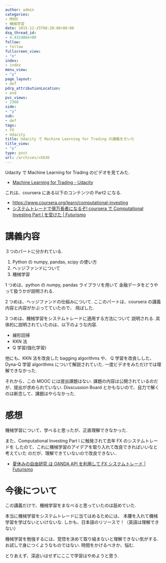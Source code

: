 ```yaml
---
author: admin
categories:
- MOOC
- 機械学習
date: 2015-12-25T08:20:00+00:00
dsq_thread_id:
- 4.432486e+09
follow:
- follow
fullscreen_view:
- "n"
index:
- index
menu_view:
- "y"
page_layout:
- def
pdrp_attributionLocation:
- end
pvc_views:
- 2360
side:
- "y"
sub:
- def
tags:
- FX
- Udacity
title: Udacity で Machine Learning for Trading の講義をきいた
title_view:
- "y"
type: post
url: /archives/=5636
---
```


Udacity で Machine Learning for Trading のビデオを見てみた.

-   [Machine Learning for Trading -
    Udacity](https://www.udacity.com/course/machine-learning-for-trading--ud501)

これは、coursera にある以下のコンテンツの Part2 になる.

-   <https://www.coursera.org/learn/computational-investing>
-   [システムトレードで億万長者になるぞ! coursera で Computational
    Investing Part I を受けた |
    Futurismo](https://futurismo.biz/archives/2678)

講義内容
========

３つのパートに分かれている.

1.  Python の numpy, pandas, scipy の使い方
2.  ヘッジファンドについて
3.  機械学習

1 つめは、python の numpy, pandas ライブラリを用いて
金融データをどうやって扱うかが説明される.

2 つめは、ヘッジファンドの仕組みについて. ここのパートは、coursera
の講義内容と内容がかぶってていたので、 飛ばした.

3 つめは、機械学習をシステムトレードに適用する方法について 説明される.
具体的に説明されていたのは、以下のような内容.

-   線形回帰
-   KKN 法
-   Q 学習(強化学習)

他にも、KKN 法を改良した bagging algorithms や、 Q
学習を改良しした、Dyna-Q 学習 algorithms について解説されていた.
一度ビデオをみただけでは理解できなかった.

それから、この MOOC には提出課題はない.
課題の内容は公開されているのだが、提出が求められていない. Disscussion
Board とかもないので、自力で解くのは断念して、課題はやらなかった.

感想
====

機械学習について、学べると思ったが、正直理解できなかった.

また、Computational Investing Part I に触発されて去年 FX
のシステムトレードを
したのて、これに機械学習のアイデアを取り入れて改良できればいいなと考えていた
のだが、理解できていないので改良できない..

-   [夏休みの自由研究 は OANDA API を利用して FX システムトレード |
    Futurismo](https://futurismo.biz/archives/4392)

今後について
============

この講義だけで、機械学習をまなべると思っていたのは舐めていた.

本当に機械学習をシステムトレードに当てはめるためには、
本腰を入れて機械学習を学ばないといけないな.
しかも、日本語のリソースで！（英語は理解できない）

機械学習を勉強するには、覚悟を決めて取り組まないと理解できない気がする.
お試しで身につくようなものではない. 時間をかけるべきか、悩む.

とりあえず、深追いはせずにここで学習はやめようと思う.
